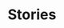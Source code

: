 ---
draft: true
title: Stories
description: 'Stories from Mammoth Spring National Fish Hatchery.'
nav: Stories
type: field-station
query: 'Mammoth Spring National Fish Hatchery'
section: articles
tags:
    - 'Mammoth Spring National Fish Hatchery'
updated: 'August 24th, 2018'
---